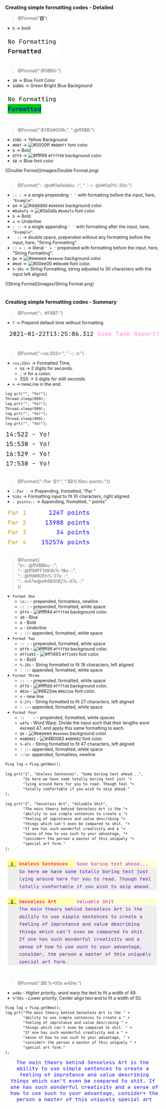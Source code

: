 ### Creating simple formatting codes - Detailed

> @Format(":b:")
* `b` -> bold

![Bold Format](images/Bold.png)<br /><br />

> @Format(":$B$GBBG:")
* `$B` -> Blue Font Color
* `$GBBG` -> Green Bright Blue Background

![GBBG](images/GBBG.png)<br /><br />

> @Format(":$YBG#00fb:", ":@ff9$B:")
* `$YBG` -> Yellow Background
* `#00f` -> ![#0000ff](https://via.placeholder.com/15/0000ff/000000?text=+) `#0000ff` font color.
* `b` -> Bold
* `@ff9` -> ![#ffff99](https://via.placeholder.com/15/ffff99/000000?text=+) `#ffff99` background color.
* `$B` -> Blue font color

![Double Format](images/Double Format.png)<br /><br />

> @Format(":: :@d#0a0afabu: ::", "  :: > :@e#0a0%-30s:")
* `:: :` -> a single prepending `' '` with formatting before the input, here, `"Example"`.
* `@d` -> ![#dddddd](https://via.placeholder.com/15/dddddd/000000?text=+) `#dddddd` background color. 
* `#0a0afa` -> ![#0a0afa](https://via.placeholder.com/15/0a0afa/000000?text=+) `#0a0afa` font color.
* `b` -> Bold 
* `u` -> Underline 
* `: ::` -> a single appending `' '` with formatting after the input, here, `"Example"`.
* `  ::` -> double space, prepended without any formatting before the input, here, "String Formatting". 
* `:: > :` -> literal `' > '` prepended with formatting before the input, here, "String Formatting".
* `@e` ->  ![#eeeeee](https://via.placeholder.com/15/eeeeee/000000?text=+) `#eeeeee` background color.
* `#0e0` -> ![#00ee00](https://via.placeholder.com/15/00ee00/000000?text=+) `#00ee00` font color.
* `%-30s` -> String Formatting, string adjusted to 30 characters with the input left aligned. 

![String Format](images/String Format.png)<br /><br />



### Creating simple formatting codes - Summary

> @Format(":: :#F6BT:")
* `T` -> Prepend default time without formatting.
 
![Default Time](images/DefTime.png)<br /><br />

> @Format(":<ss;SSS>:", " -:: :n:")
* `<ss;SSS>` -> Formatted Time,
    * ss -> 2 digits for seconds.
    * ; -> for a colon.
    * SSS -> 3 digits for milli seconds.
* `n` -> newLine in the end.

```
log.prt("", "Yo!");
Thread.sleep(999);
log.prt("", "Yo!");
Thread.sleep(999);
log.prt("", "Yo!");
Thread.sleep(999);
log.prt("", "Yo!");
``` 
 
![Formatted Time](images/FormattedTime.png)<br /><br />

> @Format({"::Par :$Y:", ":$B%10sn: points::"})
* `::Par :` -> Prepending, fromatted, "Par "
* `%10s` -> Formatting input to fit 10 characters, right aligned.
* `: points::` -> Appending, fromatted, " points"

![Default Time](images/SF2.png)<br /><br />

> @Format({<br />
>   "\n:: :@ff4$Bbu: ::",<br />
>   ":: :@ff9#FF1493b%-18s: ::",<br />
>   ":: :@ffd#82En%-27s: ::",<br />
>   "::    :w47w@e#4B0082%-47s: ::"<br />
> })
* `Format One`
    * `\n::` - prepended, formatless, newline
    * `:: :` - prepended, formatted, white space
    * `@ff4` - ![#ffff44](https://via.placeholder.com/15/ffff44/000000?text=+) `#ffff44` background color.
    * `$B` - Blue
    * `b` - Bold
    * `u` - Underline
    * `: ::`- appended, formatted, white space
* `Format Two`
    * `:: :` - prepended, formatted, white space
    * `@ff9` - ![#ffff99](https://via.placeholder.com/15/ffff99/000000?text=+) `#ffff99` background color.
    * `#ff1493` - ![#ff1493](https://via.placeholder.com/15/ff1493/000000?text=+) `#ff1493` font color.
    * `b` - Bold
    * `%-18s` - String formatted to fit 18 characters, left aligned  
    * `: ::`- appended, formatted, white space
* `Format Three`
    * `:: :` - prepended, formatted, white space
    * `@ffd` - ![#ffffdd](https://via.placeholder.com/15/ffffdd/000000?text=+) `#ffffdd` background color.
    * `#82e` - ![#8822ee](https://via.placeholder.com/15/8822ee/000000?text=+) `#8822ee` font color.
    * `n` - new line
    * `%-27s` - String formatted to fit 27 characters, left aligned  
    * `: ::`- appended, formatted, white space
* `Format Four`
    * `::    :` - prepended, formatted, white spaces
    * `w47w` - Word Warp. Divide the input such that their lengths wont exceed 47, and apply this same formatting to each. 
    * `@e` - ![#eeeeee](https://via.placeholder.com/15/eeeeee/000000?text=+) `#eeeeee` background color.
    * `#4B0082` - ![#4B0082](https://via.placeholder.com/15/4B0082/000000?text=+) `#4B0082` font color.
    * `%-47s` - String formatted to fit 47 characters, left aligned  
    * `: ::`- appended, formatted, white space
    * `::\n`- appended, formatless, newline
```
FLog log = FLog.getNew();

log.prt("1", "Useless Sentences", "Some boring text ahead...",
        "So here we have some totally boring text just "+
        "lying around here for you to read. Though feel "+
        "totally comfortable if you wish to skip ahead."
);

log.prt("2", "Senseless Art", "Valuable Shit",
        "The main theory behind Senseless Art is the "+
        "ability to use simple sentences to create a "+
        "feeling of improtance and value describing "+
        "things which can't even be compared to shit. "+
        "If one has such wonderful creativity and a "+
        "sense of how to use such to your advantage, "+
        "consider+ the person a master of this uniquely "+
        "special art form."
);
``` 
![NICE](images/NICE.png)<br /><br />

> @Format(":$B %*50s w49w:")
* `w49w` - *Higher priority*, word warp the text to fit a width of 49.
* `%*50s` - *Lower priority*, Center align text and to fit a width of 50.
```
FLog log = FLog.getNew();
log.prt("The main theory behind Senseless Art is the " +
        "ability to use simple sentences to create a " +
        "feeling of improtance and value describing " +
        "things which can't even be compared to shit. " +
        "If one has such wonderful creativity and a " +
        "sense of how to use such to your advantage, " +
        "consider+ the person a master of this uniquely " +
        "special art form."
);
```
![NICE](images/center.png)<br /><br />


